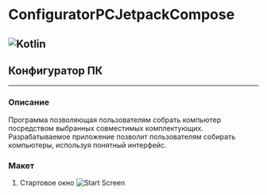 # ConfiguratorPCJetpackCompose
![Kotlin](https://img.shields.io/badge/kotlin-%237F52FF.svg?style=for-the-badge&logo=kotlin&logoColor=white)
---
## Конфигуратор ПК
---
### Описание

Программа позволяющая пользователям собрать компьютер посредством выбранных совместимых комплектующих. Разрабатываемое приложение 
позволит пользователям собирать компьютеры, используя понятный интерфейс.

### Макет
1) Стартовое окно
![Start Screen](https://user-images.githubusercontent.com/96525915/195094016-39bd64eb-7cf7-491e-940f-b6267c150a9c.png)
